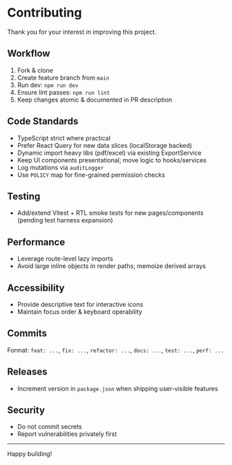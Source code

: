 # Contributing

Thank you for your interest in improving this project.

## Workflow
1. Fork & clone
2. Create feature branch from `main`
3. Run dev: `npm run dev`
4. Ensure lint passes: `npm run lint`
5. Keep changes atomic & documented in PR description

## Code Standards
- TypeScript strict where practical
- Prefer React Query for new data slices (localStorage backed)
- Dynamic import heavy libs (pdf/excel) via existing ExportService
- Keep UI components presentational; move logic to hooks/services
- Log mutations via `auditLogger`
- Use `POLICY` map for fine-grained permission checks

## Testing
- Add/extend Vitest + RTL smoke tests for new pages/components (pending test harness expansion)

## Performance
- Leverage route-level lazy imports
- Avoid large inline objects in render paths; memoize derived arrays

## Accessibility
- Provide descriptive text for interactive icons
- Maintain focus order & keyboard operability

## Commits
Format: `feat: ...`, `fix: ...`, `refactor: ...`, `docs: ...`, `test: ...`, `perf: ...`

## Releases
- Increment version in `package.json` when shipping user-visible features

## Security
- Do not commit secrets
- Report vulnerabilities privately first

---
Happy building!

